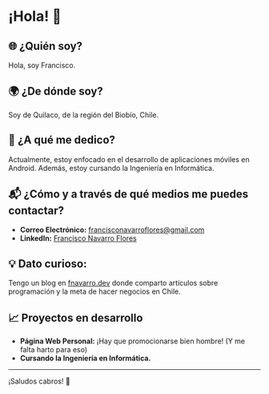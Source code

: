 # ¡Hola! 👋

## 🌐 ¿Quién soy?  
Hola, soy Francisco.

## 🌍 ¿De dónde soy?  
Soy de Quilaco, de la región del Biobío, Chile.

## 💼 ¿A qué me dedico?  
Actualmente, estoy enfocado en el desarrollo de aplicaciones móviles en Android. Además, estoy cursando la Ingeniería en Informática.


## 📬 ¿Cómo y a través de qué medios me puedes contactar?
- **Correo Electrónico:** [francisconavarroflores@gmail.com](mailto:francisconavarroflores@gmail.com)
- **LinkedIn:** [Francisco Navarro Flores](https://www.linkedin.com/in/francisco-navarro-flores)

## 💡 Dato curioso:    
Tengo un blog en [fnavarro.dev](https://fnavarro.dev) donde comparto artículos sobre programación y la meta de hacer negocios en Chile.


## 📈 Proyectos en desarrollo  
- **Página Web Personal:** ¡Hay que promocionarse bien hombre!  (Y me falta harto para eso)  
- **Cursando la Ingeniería en Informática.**

---

¡Saludos cabros! 💪

